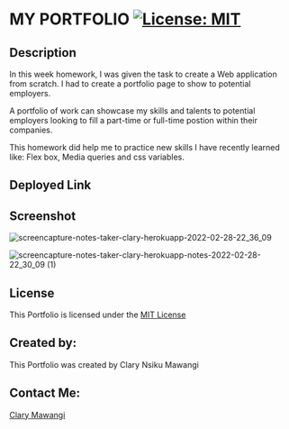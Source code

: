# MY PORTFOLIO [![License: MIT](https://img.shields.io/badge/License-MIT-yellow.svg)](https://opensource.org/licenses/MIT)

## Description

In this week homework, I was given the task to create a Web application from scratch.
I had to create a portfolio page to show to potential employers.

A portfolio of work can showcase my skills and talents to potential employers looking to fill a part-time or full-time postion within their companies.

This homework did help me to practice new skills I have recently learned like: Flex box, Media queries and css variables.

## Deployed Link



## Screenshot

![screencapture-notes-taker-clary-herokuapp-2022-02-28-22_36_09](https://user-images.githubusercontent.com/78886789/156070053-5d3ef0cd-ab69-4140-9393-6d1550b8323d.png)


![screencapture-notes-taker-clary-herokuapp-notes-2022-02-28-22_30_09 (1)](https://user-images.githubusercontent.com/78886789/156069799-14655eae-1daa-4983-90f0-b48c49ffcf93.png)


## License

This Portfolio is licensed under the [MIT License](./LICENSE)



## Created by:

This Portfolio was created by Clary Nsiku Mawangi

## Contact Me:

[Clary Mawangi](http://github.com/Clary-Ashton)


